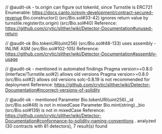 // @audit-ok - tx.origin can figure out tokenId, since Turnstile is ERC721 Enumerable: https://docs.canto.io/evm-development/contract-secured-revenue
Bio.constructor() (src/Bio.sol#33-42) ignores return value by turnstile.register(tx.origin) (src/Bio.sol#40)
Reference: https://github.com/crytic/slither/wiki/Detector-Documentation#unused-return

// @audit-ok
Bio.tokenURI(uint256) (src/Bio.sol#48-133) uses assembly
        - INLINE ASM (src/Bio.sol#102-105)
Reference: https://github.com/crytic/slither/wiki/Detector-Documentation#assembly-usage

// @audit-ok - mentioned in automated findings
Pragma version>=0.8.0 (interface/Turnstile.sol#2) allows old versions
Pragma version>=0.8.0 (src/Bio.sol#2) allows old versions
solc-0.8.19 is not recommended for deployment
Reference: https://github.com/crytic/slither/wiki/Detector-Documentation#incorrect-versions-of-solidity

// @audit-ok - mentioned
Parameter Bio.tokenURI(uint256)._id (src/Bio.sol#48) is not in mixedCase
Parameter Bio.mint(string)._bio (src/Bio.sol#139) is not in mixedCase
Reference: https://github.com/crytic/slither/wiki/Detector-Documentation#conformance-to-solidity-naming-conventions
. analyzed (30 contracts with 81 detectors), 7 result(s) found
